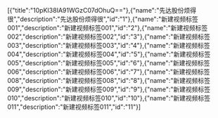 [{"title":"10pKI38IA91WGzC07dOhuQ=="},{"name":"先达股份烦得很","description":"先达股份烦得很","id":"1"},{"name":"新建视频标签001","description":"新建视频标签001","id":"2"},{"name":"新建视频标签002","description":"新建视频标签002","id":"3"},{"name":"新建视频标签003","description":"新建视频标签003","id":"4"},{"name":"新建视频标签004","description":"新建视频标签004","id":"5"},{"name":"新建视频标签005","description":"新建视频标签005","id":"6"},{"name":"新建视频标签006","description":"新建视频标签006","id":"7"},{"name":"新建视频标签008","description":"新建视频标签008","id":"8"},{"name":"新建视频标签009","description":"新建视频标签009","id":"9"},{"name":"新建视频标签010","description":"新建视频标签010","id":"10"},{"name":"新建视频标签011","description":"新建视频标签011","id":"11"}]